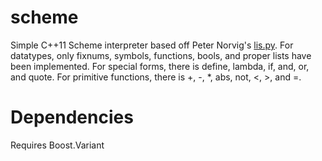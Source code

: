 # scheme

Simple C++11 Scheme interpreter based off Peter Norvig's
[lis.py](http://norvig.com/lispy.html). For datatypes, only fixnums,
symbols, functions, bools, and proper lists have been implemented. For
special forms, there is define, lambda, if, and, or, and quote. For
primitive functions, there is +, -, *, abs, not, <, >, and =.

# Dependencies

Requires Boost.Variant
